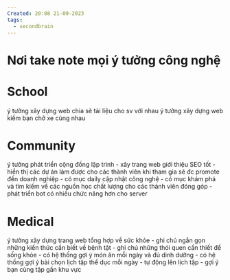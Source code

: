 ```yaml
---
Created: 20:08 21-09-2023
tags:
  - secondbrain
---
```

# Nơi take note mọi ý tưởng công nghệ

# School 
 ý tưởng xây dựng web chia sẽ tài liệu cho sv với nhau
 ý tưởng xây dựng web kiếm bạn chở xe cùng nhau


# Community
ý tưởng phát triển cộng đồng lập trình
	- xây trang web giới thiệu SEO tốt
	- hiển thị các dự án làm được cho các thành viên khi tham gia sẽ đc promote đến doanh nghiệp
	- có mục daily cập nhật công nghệ
	- có mục khám phá và tìm kiếm về các nguồn học chất lượng cho các thành viên đóng góp
	- phát triển bot có nhiều chức năng hơn cho server


# Medical
ý tưởng xây dựng trang web tổng hợp về sức khỏe
	- ghi chú ngắn gọn những kiến thức cần biết về bệnh tật
	- ghi chú những thói quen cần thiết để sống khỏe 
	- có hệ thống gợi ý món ăn mỗi ngày và đủ dinh dưỡng
	- có hệ thống gợi ý bài chọn lịch tập thể dục mỗi ngày 
		- tự động lên lịch tập
		- gợi ý bạn cùng tập gần khu vực



